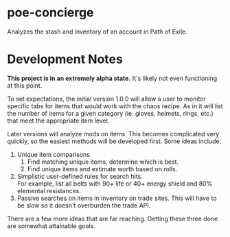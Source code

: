 # poe-concierge
Analyzes the stash and inventory of an account in Path of Exile.

# Development Notes
**This project is in an extremely alpha state.** It's likely not even functioning at this point.

To set expectations, the initial version 1.0.0 will allow a user to monitor specific tabs for items that would work with the chaos recipe. As in it will list the number of items for a given category (ie. gloves, helmets, rings, etc.) that meet the appropriate item level.

Later versions will analyze mods on items. This becomes complicated very quickly, so the easiest methods will be developed first. Some ideas include:

1. Unique item comparisons
   1. Find matching unique items, determine which is best.
   2. Find unique items and estimate worth based on rolls.
2. Simplistic user-defined rules for search hits.  
   For example, list all belts with 90+ life or 40+ energy shield and 80% elemental resistances.
3. Passive searches on items in inventory on trade sites. This will have to be slow so it doesn't overburden the trade API.  

There are a few more ideas that are far reaching. Getting these three done are somewhat attainable goals.
